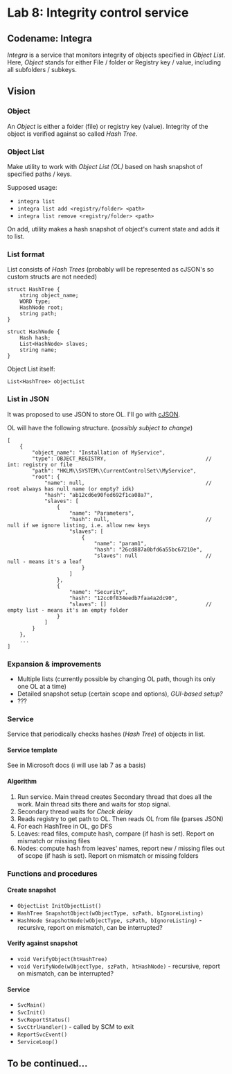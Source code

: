 # Lab 8: Integrity control service

## Codename: Integra

_Integra_ is a service that monitors integrity of objects specified in _Object List_. \
Here, _Object_ stands for either File / folder or Registry key / value, including all subfolders / subkeys.

## Vision

### Object

An _Object_ is either a folder (file) or registry key (value). Integrity of the object is verified against so called _Hash Tree_.

### Object List

Make utility to work with _Object List (OL)_ based on hash snapshot of specified paths / keys.

Supposed usage: 

* `integra list`
* `integra list add <registry/folder> <path>`
* `integra list remove <registry/folder> <path>`

On add, utility makes a hash snapshot of object's current state and adds it to list.

### List format

List consists of _Hash Trees_ (probably will be represented as cJSON's so custom structs are not needed)

```
struct HashTree {
    string object_name;
    WORD type;
    HashNode root;
    string path;
}

struct HashNode {
    Hash hash;
    List<HashNode> slaves;
    string name;
}
```

Object List itself:

```
List<HashTree> objectList
```

### List in JSON

It was proposed to use JSON to store OL. I'll go with [cJSON](https://github.com/DaveGamble/cJSON).

OL will have the following structure. (_possibly subject to change_)

```
[
    {
        "object_name": "Installation of MyService",
        "type": OBJECT_REGISTRY,                                // int: registry or file
        "path": "HKLM\\SYSTEM\\CurrentControlSet\\MyService",
        "root": {
            "name": null,                                       // root always has null name (or empty? idk)
            "hash": "ab12cd6e90fed692f1ca08a7",
            "slaves": [
                {
                    "name": "Parameters",
                    "hash": null,                               // null if we ignore listing, i.e. allow new keys
                    "slaves": [
                        {
                            "name": "param1",
                            "hash": "26cd887a0bfd6a55bc67210e",
                            "slaves": null                      // null - means it's a leaf
                        }
                    ]
                },
                {
                    "name": "Security",
                    "hash": "12cc0f834eedb7faa4a2dc90",
                    "slaves": []                                // empty list - means it's an empty folder
                }
            ]
        }
    },
    ...
]
```

### Expansion & improvements

* Multiple lists (currently possible by changing OL path, though its only one OL at a time)
* Detailed snapshot setup (certain scope and options), _GUI-based setup?_
* ???

### Service

Service that periodically checks hashes (_Hash Tree_) of objects in list.

#### Service template 

See in Microsoft docs (i will use lab 7 as a basis)

#### Algorithm

1. Run service. Main thread creates Secondary thread that does all the work. Main thread sits there and waits for stop signal.
2. Secondary thread waits for _Check delay_
3. Reads registry to get path to OL. Then reads OL from file (parses JSON)
4. For each HashTree in OL, go DFS
5. Leaves: read files, compute hash, compare (if hash is set). Report on mismatch or missing files
6. Nodes: compute hash from leaves' names, report new / missing files out of scope (if hash is set). Report on mismatch or missing folders


### Functions and procedures

#### Create snapshot

* `ObjectList InitObjectList()`
* `HashTree SnapshotObject(wObjectType, szPath, bIgnoreListing)`
* `HashNode SnapshotNode(wObjectType, szPath, bIgnoreListing)`  - recursive, report on mismatch, can be interrupted?

#### Verify against snapshot

* `void VerifyObject(htHashTree)`
* `void VerifyNode(wObjectType, szPath, htHashNode)`  - recursive, report on mismatch, can be interrupted?

#### Service

* `SvcMain()`
* `SvcInit()`
* `SvcReportStatus()`
* `SvcCtrlHandler()` - called by SCM to exit
* `ReportSvcEvent()`
* `ServiceLoop()`

## To be continued...
